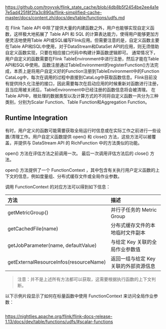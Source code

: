 https://github.com/troyyxk/flink_state_cache/blob/4db8b5f2454be2ee4a1e7e5ad425f8f2fa3c890a/flink-simplified-cache-master/docs/content.zh/docs/dev/table/functions/udfs.md


在 Flink Table API 中除了提供大量的内建函数之外，用户也能够实现自定义函数，这样极大地拓展了 Table API 和 SQL 的计算表达能力，使得用户能够更加方便灵活地使用Table API或SQL编写Flink应用。但需要注意的是，自定义函数主要在Table API和SQL中使用，对于DataStream和DataSet API的应用，则无须借助自定义函数实现，只要在相应接口代码中构建计算函数逻辑即可。
通常情况下，用户自定义的函数需要在Flink TableEnvironment中进行注册，然后才能在Table API和SQL中使用。函数注册通过TableEnvironment的registerFunction()方法完成，本质上是将用户自定义好的Function注册到TableEnvironment中的Function CataLog中，每次在调用的过程中直接到CataLog中获取函数信息。Flink目前没有提供持久化注册的接口，因此需要每次在启动应用的时候重新对函数进行注册，且当应用被关闭后，TableEnvironment中已经注册的函数信息将会被清理。
在Table API中，根处理的数据类型以及计算方式的不同将自定义函数一共分为三种类别，分别为Scalar Function、Table Function和Aggregation Function。




## Runtime Integration

有时，用户定义的函数可能需要获取全局运行时信息或在实际工作之前进行一些设置/清理工作。用户自定义函数提供 open() 和 close() 方法，这些方法可以被覆盖，并提供与 DataStream API 的 RichFunction 中的方法类似的功能。

open() 方法在评估方法之前调用一次。 最后一次调用评估方法后的 close() 方法。

open() 方法提供了一个 FunctionContext ，其中包含有关执行用户定义函数的上下文的信息，例如度量组、分布式缓存文件或全局作业参数。

调用 FunctionContext 的对应方法可以得到如下信息：

| 方法 | 描述 |
| :------------- | :------------- |
| getMetricGroup()  | 并行子任务的 Metric Group |
| getCachedFile(name) | 分布式缓存文件的本地临时文件副本 |
| getJobParameter(name, defaultValue) | 与给定 Key 关联的全局作业参数值 |
| getExternalResourceInfos(resourceName) | 返回一组与给定 Key 关联的外部资源信息 |

> 注意：并不是上述所有方法都可以获取，这需要根据执行函数的上下文判断。

以下示例片段显示了如何在标量函数中使用 FunctionContext 来访问全局作业参数：
```jaa

```



https://nightlies.apache.org/flink/flink-docs-release-1.13/docs/dev/table/functions/udfs/#scalar-functions

